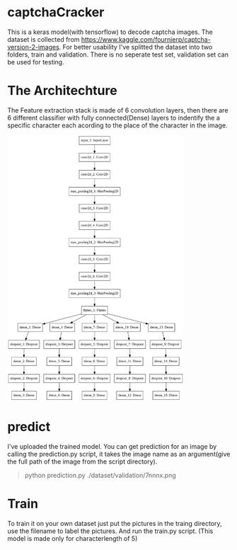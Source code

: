 # captchaCracker
This is a keras model(with tensorflow) to decode captcha images.
The dataset is collected from https://www.kaggle.com/fournierp/captcha-version-2-images. For better usability I've splitted the dataset into two folders, train and validation. There is no seperate test set, validation set can be used for testing.

# The Architechture
The Feature extraction stack is made of 6 convolution layers, then there are 6 different classifier with fully connected(Dense) layers to indentify the a specific character each acording to the place of the character in the image.

<img src="model.png" alt="Architecture" height="600"/>



# predict
I've uploaded the trained model. You can get prediction for an image by calling the prediction.py script, it takes the image name as an argument(give the full path of the image from the script directory).
> python prediction.py ./dataset/validation/7nnnx.png

# Train
To train it on your own dataset just put the pictures in the traing directory, use the filename to label the pictures. And run the train.py script. (This model is made only for characterlength of 5)
